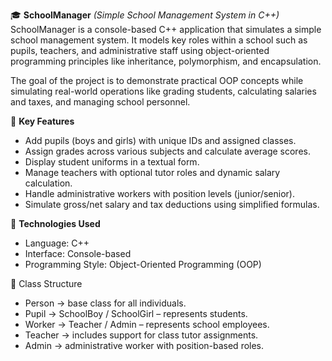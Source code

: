 🎓  **SchoolManager**
*(Simple School Management System in C++)*
SchoolManager is a console-based C++ application that simulates a simple school management system. It models key roles within a school such as pupils, teachers, and administrative staff using object-oriented programming principles like inheritance, polymorphism, and encapsulation.

The goal of the project is to demonstrate practical OOP concepts while simulating real-world operations like grading students, calculating salaries and taxes, and managing school personnel.

🧩 **Key Features**
- Add pupils (boys and girls) with unique IDs and assigned classes.
- Assign grades across various subjects and calculate average scores.
- Display student uniforms in a textual form.
- Manage teachers with optional tutor roles and dynamic salary calculation.
- Handle administrative workers with position levels (junior/senior).
- Simulate gross/net salary and tax deductions using simplified formulas.

🔧 **Technologies Used**
- Language: C++
- Interface: Console-based
- Programming Style: Object-Oriented Programming (OOP)

📁 Class Structure
- Person → base class for all individuals.
- Pupil → SchoolBoy / SchoolGirl – represents students.
- Worker → Teacher / Admin – represents school employees.
- Teacher → includes support for class tutor assignments.
- Admin → administrative worker with position-based roles.
